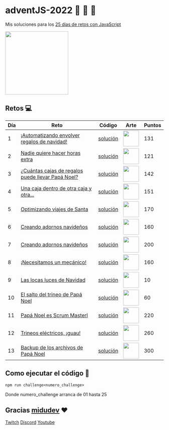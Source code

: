 # adventJS-2022 :santa: :christmas_tree: :bell:

Mis soluciones para los [25 días de retos con JavaScript](https://adventjs.dev/)

<img src="https://user-images.githubusercontent.com/37515166/205520596-3e0a1d76-85d0-43a2-9708-5c5a7b6687b6.png" height="200" />

## Retos :computer:

| Día | Reto                                                                                     | Código                           | Arte                                                                                                                                       | Puntos |
| --- | ---------------------------------------------------------------------------------------- | -------------------------------- | ------------------------------------------------------------------------------------------------------------------------------------------ | ------ |
| 1   | [¡Automatizando envolver regalos de navidad!](https://adventjs.dev/es/challenges/2022/1) | [solución](./src/challenge01.js) | <img src="https://user-images.githubusercontent.com/37515166/204556732-51f4f61b-1372-4ee5-b0c3-4e629f94a770.png" width="50" height="50" /> | 131    |
| 2   | [Nadie quiere hacer horas extra](https://adventjs.dev/challenges/02)                     | [solución](./src/challenge02.js) | <img src="https://user-images.githubusercontent.com/37515166/204558432-bc26b385-7d28-4bf7-8db6-82a9025b43fd.png" width="50" height="50" /> | 121    |
| 3   | [¿Cuántas cajas de regalos puede llevar Papá Noel?](https://adventjs.dev/challenges/03)  | [solución](./src/challenge03.js) | <img src="https://user-images.githubusercontent.com/37515166/205497830-47b7aac5-0ab0-4fa5-8506-f7ec27f786e3.png" width="50" height="50" /> | 142    |
| 4   | [Una caja dentro de otra caja y otra...](https://adventjs.dev/challenges/04)             | [solución](./src/challenge04.js) | <img src="https://user-images.githubusercontent.com/37515166/205520349-367dc55c-bc92-46df-bacb-6530330b2030.png" width="50" height="50" /> | 151    |
| 5   | [Optimizando viajes de Santa](https://adventjs.dev/challenges/05)                        | [solución](./src/challenge05.js) | <img src="https://user-images.githubusercontent.com/37515166/205905058-9a3e3ed3-37eb-4b49-abde-431c33d369aa.png" width="50" height="50" /> | 170    |
| 6   | [Creando adornos navideños](https://adventjs.dev/challenges/06)                          | [solución](./src/challenge06.js) | <img src="https://user-images.githubusercontent.com/37515166/206009115-021b699c-a11b-462a-87eb-db9f2317e2d8.png" width="50" height="50" /> | 160    |
| 7   | [Creando adornos navideños](https://adventjs.dev/challenges/07)                          | [solución](./src/challenge07.js) | <img src="https://user-images.githubusercontent.com/37515166/207040748-48ccd708-c38b-4c1d-89ed-bba18aa03279.png" width="50" height="50" /> | 200    |
| 8   | [¡Necesitamos un mecánico!](https://adventjs.dev/challenges/08)                          | [solución](./src/challenge08.js) | <img src="https://user-images.githubusercontent.com/37515166/207040844-ac582294-9318-447e-b882-44f69f247bdc.png" width="50" height="50" /> | 160    |
| 9   | [Las locas luces de Navidad](https://adventjs.dev/challenges/09)                         | [solución](./src/challenge09.js) | <img src="https://user-images.githubusercontent.com/37515166/207373059-e8feaa9c-3e90-4b81-8319-b41ef1c5f819.png" width="50" height="50" /> | 10     |
| 10  | [El salto del trineo de Papá Noel](https://adventjs.dev/challenges/10)                   | [solución](./src/challenge10.js) | <img src="https://user-images.githubusercontent.com/37515166/207376938-97e30007-675b-4407-9fe0-ab80582fbe36.png" width="50" height="50" /> | 60     |
| 11  | [Papá Noel es Scrum Masterl](https://adventjs.dev/challenges/11)                         | [solución](./src/challenge11.js) | <img src="https://user-images.githubusercontent.com/37515166/207376938-97e30007-675b-4407-9fe0-ab80582fbe36.png" width="50" height="50" /> | 220    |
| 12  | [Trineos eléctricos, ¡guau!](https://adventjs.dev/challenges/12)                         | [solución](./src/challenge12.js) | <img src="https://user-images.githubusercontent.com/37515166/208427044-4b878161-e5b4-4944-83fe-8eda9873854e.png" width="50" height="50" /> | 260    |
| 13  | [Backup de los archivos de Papá Noel](https://adventjs.dev/challenges/13)                | [solución](./src/challenge13.js) | <img src="https://user-images.githubusercontent.com/37515166/208427050-9fb4e3cd-9aa0-4bab-9dc6-b1fd5ab8c0f9.png" width="50" height="50" /> | 300    |

## Como ejecutar el código :running:

```
npm run challenge<numero_challenge>
```

Donde numero_challenge arranca de 01 hasta 25

## Gracias [midudev](https://twitter.com/midudev) :heart:

[Twitch](https://twitch.tv/midudev) [Discord](https://discord.gg/midudev) [Youtube](https://youtube.com/midudev)
